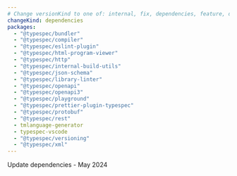```yaml
---
# Change versionKind to one of: internal, fix, dependencies, feature, deprecation, breaking
changeKind: dependencies
packages:
  - "@typespec/bundler"
  - "@typespec/compiler"
  - "@typespec/eslint-plugin"
  - "@typespec/html-program-viewer"
  - "@typespec/http"
  - "@typespec/internal-build-utils"
  - "@typespec/json-schema"
  - "@typespec/library-linter"
  - "@typespec/openapi"
  - "@typespec/openapi3"
  - "@typespec/playground"
  - "@typespec/prettier-plugin-typespec"
  - "@typespec/protobuf"
  - "@typespec/rest"
  - tmlanguage-generator
  - typespec-vscode
  - "@typespec/versioning"
  - "@typespec/xml"
---
```


Update dependencies - May 2024
